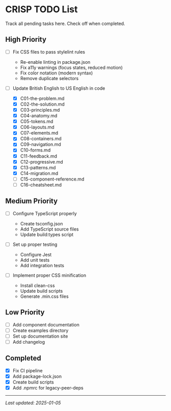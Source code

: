 # CRISP TODO List

Track all pending tasks here. Check off when completed.

## High Priority

- [ ] Fix CSS files to pass stylelint rules
  - Re-enable linting in package.json
  - Fix a11y warnings (focus states, reduced motion)
  - Fix color notation (modern syntax)
  - Remove duplicate selectors

- [ ] Update British English to US English in code
  - [x] C01-the-problem.md
  - [x] C02-the-solution.md
  - [x] C03-principles.md
  - [x] C04-anatomy.md
  - [x] C05-tokens.md
  - [x] C06-layouts.md
  - [x] C07-elements.md
  - [x] C08-containers.md
  - [x] C09-navigation.md
  - [x] C10-forms.md
  - [x] C11-feedback.md
  - [x] C12-progressive.md
  - [x] C13-patterns.md
  - [x] C14-migration.md
  - [ ] C15-component-reference.md
  - [ ] C16-cheatsheet.md

## Medium Priority

- [ ] Configure TypeScript properly
  - Create tsconfig.json
  - Add TypeScript source files
  - Update build:types script

- [ ] Set up proper testing
  - Configure Jest
  - Add unit tests
  - Add integration tests

- [ ] Implement proper CSS minification
  - Install clean-css
  - Update build scripts
  - Generate .min.css files

## Low Priority

- [ ] Add component documentation
- [ ] Create examples directory
- [ ] Set up documentation site
- [ ] Add changelog

## Completed

- [x] Fix CI pipeline
- [x] Add package-lock.json
- [x] Create build scripts
- [x] Add .npmrc for legacy-peer-deps

---

*Last updated: 2025-01-05*